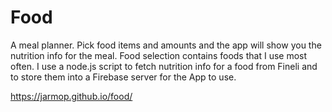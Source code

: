 # Food
A meal planner. Pick food items and amounts and the app will show you the nutrition info for the meal. Food selection contains foods that I use most often. I use a node.js script to fetch nutrition info for a food from Fineli and to store them into a Firebase server for the App to use.

https://jarmop.github.io/food/
